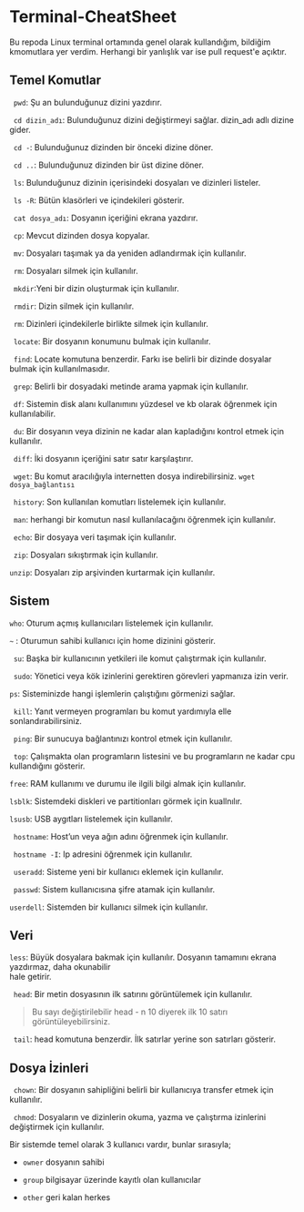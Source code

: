 # Terminal-CheatSheet

Bu repoda Linux terminal ortamında genel olarak kullandığım, bildiğim kmomutlara yer verdim. Herhangi bir yanlışlık var ise pull request'e açıktır.

## Temel Komutlar

` pwd`: Şu an bulunduğunuz dizini yazdırır.

` cd dizin_adı`: Bulunduğunuz dizini değiştirmeyi sağlar. dizin_adı adlı dizine gider.

` cd -`: Bulunduğunuz dizinden bir önceki dizine döner.

` cd ..`: Bulunduğunuz dizinden bir üst dizine döner.

` ls`: Bulunduğunuz dizinin içerisindeki dosyaları ve dizinleri listeler.

` ls -R`: Bütün klasörleri ve içindekileri gösterir.

` cat dosya_adı`: Dosyanın içeriğini ekrana yazdırır. 

` cp`: Mevcut dizinden dosya kopyalar.

` mv`: Dosyaları taşımak ya da yeniden adlandırmak için kullanılır.

` rm`: Dosyaları silmek için kullanılır.

` mkdir`:Yeni bir dizin oluşturmak için kullanılır.

` rmdir`: Dizin silmek için kullanılır.

` rm`: Dizinleri içindekilerle birlikte silmek için kullanılır.

` locate`: Bir dosyanın konumunu bulmak için kullanılır.

` find`: Locate komutuna benzerdir. Farkı ise belirli bir dizinde dosyalar bulmak için kullanılmasıdır.

` grep`: Belirli bir dosyadaki metinde arama yapmak için kullanılır.

` df`: Sistemin disk alanı kullanımını yüzdesel ve kb olarak öğrenmek için kullanılabilir.

` du`: Bir dosyanın veya dizinin ne kadar alan kapladığını kontrol etmek için kullanılır.

` diff`: İki dosyanın içeriğini satır satır karşılaştırır. 

` wget`: Bu komut aracılığıyla internetten dosya indirebilirsiniz. `wget dosya_bağlantısı`  

` history`: Son kullanılan komutları listelemek için kullanılır.

` man`: herhangi bir komutun nasıl kullanılacağını öğrenmek için kullanılır.

` echo`: Bir dosyaya veri taşımak için kullanılır.

` zip`: Dosyaları sıkıştırmak için kullanılır.

`unzip`: Dosyaları zip arşivinden kurtarmak için kullanılır.


## Sistem

`who`: Oturum açmış kullanıcıları listelemek için kullanılır.

` ~ ` : Oturumun sahibi kullanıcı için home dizinini gösterir.

` su`: Başka bir kullanıcının yetkileri ile komut çalıştırmak için kullanılır.

` sudo`: Yönetici veya kök izinlerini gerektiren görevleri yapmanıza izin verir.

`ps`: Sisteminizde hangi işlemlerin çalıştığını görmenizi sağlar.

` kill`: Yanıt vermeyen programları bu komut yardımıyla elle sonlandırabilirsiniz.

` ping`: Bir sunucuya bağlantınızı kontrol etmek için kullanılır.

` top`: Çalışmakta olan programların listesini ve bu programların ne kadar cpu kullandığını gösterir.

`free`: RAM kullanımı ve durumu ile ilgili bilgi almak için kullanılır.

`lsblk`: Sistemdeki diskleri ve partitionları görmek için kuallnılır.

`lsusb`: USB aygıtları listelemek için kullanılır.

` hostname`: Host’un veya ağın adını öğrenmek için kullanılır.

` hostname -I`: Ip adresini öğrenmek için kullanılır.

` useradd`: Sisteme yeni bir kullanıcı eklemek için kullanılır.

` passwd`: Sistem kullanıcısına şifre atamak için kullanılır.

`userdell`: Sistemden bir kullanıcı silmek için kullanılır.


## Veri

`less`: Büyük dosyalara bakmak için kullanılır. Dosyanın tamamını ekrana yazdırmaz, daha okunabilir 		    	
hale getirir.

` head`: Bir metin dosyasının ilk satırını görüntülemek için kullanılır. 
> Bu sayı değiştirilebilir  head - n 10 diyerek ilk 10 satırı görüntüleyebilirsiniz.

` tail`:  head komutuna benzerdir. İlk satırlar yerine son satırları gösterir.


## Dosya İzinleri

` chown`: Bir dosyanın sahipliğini belirli bir kullanıcıya transfer etmek için kullanılır.

` chmod`: Dosyaların ve dizinlerin okuma, yazma ve çalıştırma izinlerini değiştirmek için kullanılır.

Bir sistemde temel olarak 3 kullanıcı vardır, bunlar sırasıyla;

-  `owner` dosyanın sahibi

-  `group` bilgisayar üzerinde kayıtlı olan kullanıcılar

-  `other` geri kalan herkes

